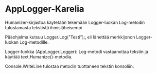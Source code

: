 # AppLogger-Karelia
Humanizer-kirjastoa käytetään tekemään Logger-luokan Log-metodin tulostamasta tekstistä ihmisläheisempi

Pääohjelma kutsuu Logger.Log("Testi");, eli lähettää merkkijonon Logger-luokan Log-metodille.

Logger-luokka (AppLogger.Logger):
Log-metodi vastaanottaa tekstin ja käyttää text.Humanize()-metodia.

Console.WriteLine tulostaa metodin tuottaneen tekstin konsoliin.
